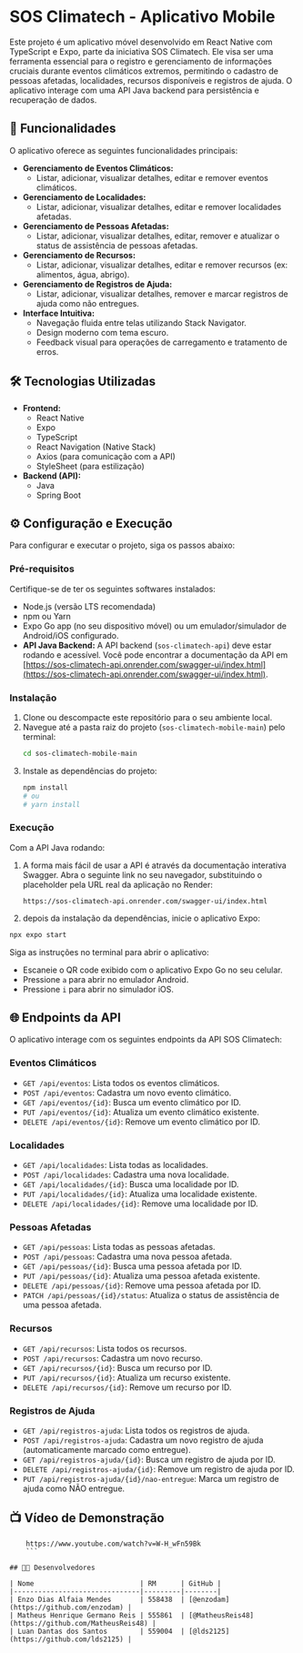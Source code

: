 # SOS Climatech - Aplicativo Mobile

Este projeto é um aplicativo móvel desenvolvido em React Native com TypeScript e Expo, parte da iniciativa SOS Climatech. Ele visa ser uma ferramenta essencial para o registro e gerenciamento de informações cruciais durante eventos climáticos extremos, permitindo o cadastro de pessoas afetadas, localidades, recursos disponíveis e registros de ajuda. O aplicativo interage com uma API Java backend para persistência e recuperação de dados.

## 🚀 Funcionalidades

O aplicativo oferece as seguintes funcionalidades principais:

*   **Gerenciamento de Eventos Climáticos:**
    *   Listar, adicionar, visualizar detalhes, editar e remover eventos climáticos.
*   **Gerenciamento de Localidades:**
    *   Listar, adicionar, visualizar detalhes, editar e remover localidades afetadas.
*   **Gerenciamento de Pessoas Afetadas:**
    *   Listar, adicionar, visualizar detalhes, editar, remover e atualizar o status de assistência de pessoas afetadas.
*   **Gerenciamento de Recursos:**
    *   Listar, adicionar, visualizar detalhes, editar e remover recursos (ex: alimentos, água, abrigo).
*   **Gerenciamento de Registros de Ajuda:**
    *   Listar, adicionar, visualizar detalhes, remover e marcar registros de ajuda como não entregues.
*   **Interface Intuitiva:**
    *   Navegação fluida entre telas utilizando Stack Navigator.
    *   Design moderno com tema escuro.
    *   Feedback visual para operações de carregamento e tratamento de erros.

## 🛠 Tecnologias Utilizadas

*   **Frontend:**
    *   React Native
    *   Expo
    *   TypeScript
    *   React Navigation (Native Stack)
    *   Axios (para comunicação com a API)
    *   StyleSheet (para estilização)
*   **Backend (API):**
    *   Java
    *   Spring Boot

## ⚙️ Configuração e Execução

Para configurar e executar o projeto, siga os passos abaixo:

### Pré-requisitos

Certifique-se de ter os seguintes softwares instalados:

*   Node.js (versão LTS recomendada)
*   npm ou Yarn
*   Expo Go app (no seu dispositivo móvel) ou um emulador/simulador de Android/iOS configurado.
*   **API Java Backend:** A API backend (`sos-climatech-api`) deve estar rodando e acessível. Você pode encontrar a documentação da API em [https://sos-climatech-api.onrender.com/swagger-ui/index.html](https://sos-climatech-api.onrender.com/swagger-ui/index.html).

### Instalação

1.  Clone ou descompacte este repositório para o seu ambiente local.
2.  Navegue até a pasta raiz do projeto (`sos-climatech-mobile-main`) pelo terminal:
    ```bash
    cd sos-climatech-mobile-main
    ```
3.  Instale as dependências do projeto:
    ```bash
    npm install
    # ou
    # yarn install
    ```


### Execução

Com a API Java rodando:

1.  A forma mais fácil de usar a API é através da documentação interativa Swagger. Abra o seguinte link no seu navegador, substituindo o placeholder pela URL real da aplicação no Render:
    ```
    https://sos-climatech-api.onrender.com/swagger-ui/index.html
    ```


2. depois da instalação da dependências, inicie o aplicativo Expo:

```bash
npx expo start
```

Siga as instruções no terminal para abrir o aplicativo:

*   Escaneie o QR code exibido com o aplicativo Expo Go no seu celular.
*   Pressione `a` para abrir no emulador Android.
*   Pressione `i` para abrir no simulador iOS.

## 🌐 Endpoints da API

O aplicativo interage com os seguintes endpoints da API SOS Climatech:

### Eventos Climáticos

*   `GET /api/eventos`: Lista todos os eventos climáticos.
*   `POST /api/eventos`: Cadastra um novo evento climático.
*   `GET /api/eventos/{id}`: Busca um evento climático por ID.
*   `PUT /api/eventos/{id}`: Atualiza um evento climático existente.
*   `DELETE /api/eventos/{id}`: Remove um evento climático por ID.

### Localidades

*   `GET /api/localidades`: Lista todas as localidades.
*   `POST /api/localidades`: Cadastra uma nova localidade.
*   `GET /api/localidades/{id}`: Busca uma localidade por ID.
*   `PUT /api/localidades/{id}`: Atualiza uma localidade existente.
*   `DELETE /api/localidades/{id}`: Remove uma localidade por ID.

### Pessoas Afetadas

*   `GET /api/pessoas`: Lista todas as pessoas afetadas.
*   `POST /api/pessoas`: Cadastra uma nova pessoa afetada.
*   `GET /api/pessoas/{id}`: Busca uma pessoa afetada por ID.
*   `PUT /api/pessoas/{id}`: Atualiza uma pessoa afetada existente.
*   `DELETE /api/pessoas/{id}`: Remove uma pessoa afetada por ID.
*   `PATCH /api/pessoas/{id}/status`: Atualiza o status de assistência de uma pessoa afetada.

### Recursos

*   `GET /api/recursos`: Lista todos os recursos.
*   `POST /api/recursos`: Cadastra um novo recurso.
*   `GET /api/recursos/{id}`: Busca um recurso por ID.
*   `PUT /api/recursos/{id}`: Atualiza um recurso existente.
*   `DELETE /api/recursos/{id}`: Remove um recurso por ID.

### Registros de Ajuda

*   `GET /api/registros-ajuda`: Lista todos os registros de ajuda.
*   `POST /api/registros-ajuda`: Cadastra um novo registro de ajuda (automaticamente marcado como entregue).
*   `GET /api/registros-ajuda/{id}`: Busca um registro de ajuda por ID.
*   `DELETE /api/registros-ajuda/{id}`: Remove um registro de ajuda por ID.
*   `PUT /api/registros-ajuda/{id}/nao-entregue`: Marca um registro de ajuda como NÃO entregue.

## 📺 Vídeo de Demonstração

```
    https://www.youtube.com/watch?v=W-H_wFn59Bk
    ```

## 👨‍💻 Desenvolvedores

| Nome                          | RM      | GitHub |
|-------------------------------|---------|--------|
| Enzo Dias Alfaia Mendes       | 558438  | [@enzodam](https://github.com/enzodam) |
| Matheus Henrique Germano Reis | 555861  | [@MatheusReis48](https://github.com/MatheusReis48) |
| Luan Dantas dos Santos        | 559004  | [@lds2125](https://github.com/lds2125) |


